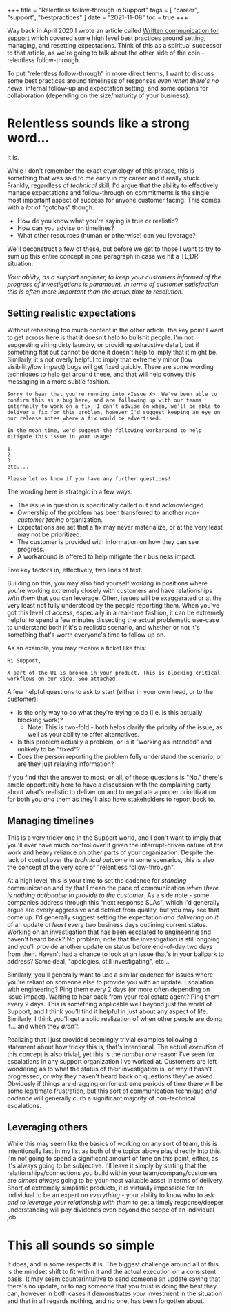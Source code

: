 +++
title = "Relentless follow-through in Support"
tags = [
    "career",
    "support",
    "bestpractices"
]
date = "2021-11-08"
toc = true
+++

Way back in April 2020 I wrote an article called [Written communication for support](../../2020-04/written-communication-for-support/) which covered some high level best practices around setting, managing, and resetting expectations. Think of this as a spiritual successor to that article, as we're going to talk about the other side of the coin - relentless follow-through.

To put "relentless follow-through" in more direct terms, I want to discuss some best practices around timeliness of responses _even when there's no news_, internal follow-up and expectation setting, and some options for collaboration (depending on the size/maturity of your business).

# Relentless sounds like a strong word... 

It is.

While I don't remember the exact etymology of this phrase, this is something that was said to me early in my career and it really stuck. Frankly, regardless of _technical_ skill, I'd argue that the ability to effectively manage expectations and follow-through on commitments is the single most important aspect of success for anyone customer facing. This comes with a *lot* of "gotchas" though.

- How do you know what you're saying is true or realistic?
- How can you advise on timelines?
- What other resources (human or otherwise) can you leverage?

We'll deconstruct a few of these, but before we get to those I want to try to sum up this entire concept in one paragraph in case we hit a TL;DR situation:

*Your ability, as a support engineer, to keep your customers informed of the progress of investigations is paramount. In terms of customer satisfaction this is often more important than the actual time to resolution.*

## Setting realistic expectations

Without rehashing too much content in the other article, the key point I want to get across here is that it doesn't help to bullshit people. I'm not suggesting airing dirty laundry, or providing exhaustive detail, but if something flat out cannot be done it doesn't help to imply that it might be. Similarly, it's not overly helpful to imply that extremely minor (low visibility/low impact) bugs will get fixed quickly. There are some wording techniques to help get around these, and that will help convey this messaging in a more subtle fashion.

```
Sorry to hear that you're running into <Issue X>. We've been able to confirm this as a bug here, and are following up with our teams internally to work on a fix. I can't advise on when, we'll be able to deliver a fix for this problem, however I'd suggest keeping an eye on our release notes where a fix would be advertised.

In the mean time, we'd suggest the following workaround to help mitigate this issue in your usage:

1. 
2.
3.
etc....

Please let us know if you have any further questions!
```

The wording here is strategic in a few ways:

- The issue in question is specifically called out and acknowledged.
- Ownership of the problem has been transferred to another *non-customer facing* organization.
- Expectations are set that a fix may never materialize, or at the very least may not be prioritized.
- The customer is provided with information on how they can see progress.
- A workaround is offered to help mitigate their business impact.

Five key factors in, effectively, two lines of text.

Building on this, you may also find yourself working in positions where you're working extremely closely with customers and have relationships _with them_ that you can leverage. Often, issues will be exaggerated or at the very least not fully understood by the people reporting them. When you've got this level of access, especially in a real-time fashion, it can be extremely helpful to spend a few minutes dissecting the actual problematic use-case to understand both if it's a realistic scenario, and whether or not it's something that's worth everyone's time to follow up on.

As an example, you may receive a ticket like this:

```
Hi Support, 

X part of the UI is broken in your product. This is blocking critical workflows on our side. See attached.
```

A few helpful questions to ask to start (either in your own head, or to the customer):

- Is the only way to do what they're trying to do (i.e. is this actually blocking work)?
  - Note: This is two-fold - both helps clarify the priority of the issue, as well as your ability to offer alternatives.
- Is this problem actually a problem, or is it "working as intended" and unlikely to be "fixed"?
- Does the person reporting the problem fully understand the scenario, or are they just relaying information?

If you find that the answer to most, or all, of these questions is "No." there's ample opportunity here to have a discussion with the complaining party about what's realistic to deliver on and to negotiate a proper prioritization for both you _and_ them as they'll also have stakeholders to report back to.

## Managing timelines 

This is a very tricky one in the Support world, and I don't want to imply that you'll ever have much control over it given the interrupt-driven nature of the work and heavy reliance on other parts of your organization. Despite the lack of control over the *technical outcome* in some scenarios, this is also the concept at the very core of "relentless follow-through". 

At a high level, this is your time to set the cadence for _standing_ communication and by that I mean the pace of communication _when there is nothing actionable to provide to the customer_. As a side note - some companies address through this "next response SLAs", which I'd generally argue are overly aggressive and detract from quality, but you may see that come up. I'd generally suggest setting the expectation _and delivering on it_ of an update _at least_ every two business days outlining current status. Working on an investigation that has been escalated to engineering and haven't heard back? No problem, note that the investigation is still ongoing and you'll provide another update on status before end-of-day two days from then. Haven't had a chance to look at an issue that's in your ballpark to address? Same deal, "apologies, still investigating", etc...

Similarly, you'll generally want to use a similar cadence for issues where you're reliant on someone else to provide you with an update. Escalation with engineering? Ping them every 2 days (or more often depending on issue impact). Waiting to hear back from your real estate agent? Ping them every 2 days. This is something applicable well beyond just the world of Support, and I think you'll find it helpful in just about any aspect of life. Similarly, I think you'll get a solid realization of when other people are doing it... and when they *aren't*.

Realizing that I just provided seemingly trivial examples following a statement about how tricky this is, that's intentional. The actual _execution_ of this concept is also trivial, yet this is the *number one* reason I've seen for escalations in any support organization I've worked at. Customers are left wondering as to what the status of their investigation is, or why it hasn't progressed, or why they haven't heard back on questions they've asked. Obviously if things are dragging on for extreme periods of time there will be some legitimate frustration, but this sort of communication technique _and cadence_ will generally curb a significant majority of non-technical escalations.

## Leveraging others

While this may seem like the basics of working on any sort of team, this is intentionally last in my list as both of the topics above play directly into this. I'm not going to spend a significant amount of time on this point, either, as it's always going to be subjective. I'll leave it simply by stating that the relationships/connections you build within your team/company/customers are *almost always* going to be your most valuable asset in terms of delivery. Short of extremely simplistic products, it is virtually impossible for an individual to be an expert on *everything* - your ability to know who to ask _and to leverage your relationship with them_ to get a timely response/deeper understanding will pay dividends even beyond the scope of an individual job.

# This all sounds so simple 

It does, and in some respects it is. The biggest challenge around all of this is the mindset shift to fit within it and the actual execution on a consistent basis. It may seem counterintuitive to send someone an update saying that there's no update, or to nag someone that you trust is doing the best they can, however in both cases it demonstrates *your* investment in the situation and that in all regards nothing, and no one, has been forgotten about.
